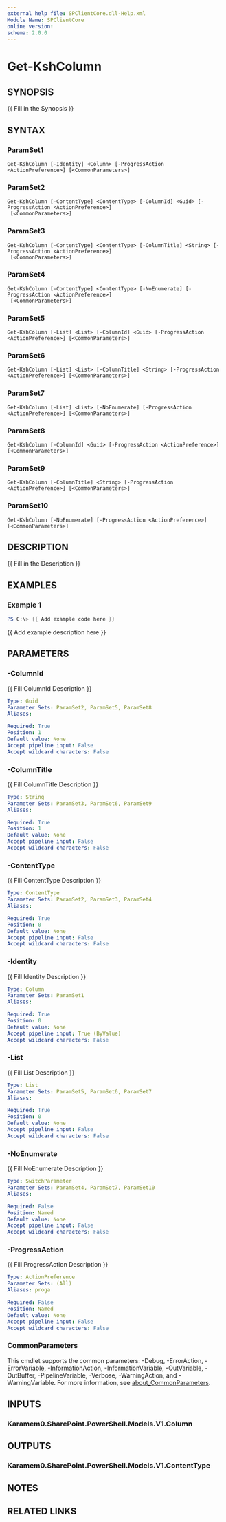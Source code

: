 ```yaml
---
external help file: SPClientCore.dll-Help.xml
Module Name: SPClientCore
online version:
schema: 2.0.0
---
```


# Get-KshColumn

## SYNOPSIS
{{ Fill in the Synopsis }}

## SYNTAX

### ParamSet1
```
Get-KshColumn [-Identity] <Column> [-ProgressAction <ActionPreference>] [<CommonParameters>]
```

### ParamSet2
```
Get-KshColumn [-ContentType] <ContentType> [-ColumnId] <Guid> [-ProgressAction <ActionPreference>]
 [<CommonParameters>]
```

### ParamSet3
```
Get-KshColumn [-ContentType] <ContentType> [-ColumnTitle] <String> [-ProgressAction <ActionPreference>]
 [<CommonParameters>]
```

### ParamSet4
```
Get-KshColumn [-ContentType] <ContentType> [-NoEnumerate] [-ProgressAction <ActionPreference>]
 [<CommonParameters>]
```

### ParamSet5
```
Get-KshColumn [-List] <List> [-ColumnId] <Guid> [-ProgressAction <ActionPreference>] [<CommonParameters>]
```

### ParamSet6
```
Get-KshColumn [-List] <List> [-ColumnTitle] <String> [-ProgressAction <ActionPreference>] [<CommonParameters>]
```

### ParamSet7
```
Get-KshColumn [-List] <List> [-NoEnumerate] [-ProgressAction <ActionPreference>] [<CommonParameters>]
```

### ParamSet8
```
Get-KshColumn [-ColumnId] <Guid> [-ProgressAction <ActionPreference>] [<CommonParameters>]
```

### ParamSet9
```
Get-KshColumn [-ColumnTitle] <String> [-ProgressAction <ActionPreference>] [<CommonParameters>]
```

### ParamSet10
```
Get-KshColumn [-NoEnumerate] [-ProgressAction <ActionPreference>] [<CommonParameters>]
```

## DESCRIPTION
{{ Fill in the Description }}

## EXAMPLES

### Example 1
```powershell
PS C:\> {{ Add example code here }}
```

{{ Add example description here }}

## PARAMETERS

### -ColumnId
{{ Fill ColumnId Description }}

```yaml
Type: Guid
Parameter Sets: ParamSet2, ParamSet5, ParamSet8
Aliases:

Required: True
Position: 1
Default value: None
Accept pipeline input: False
Accept wildcard characters: False
```

### -ColumnTitle
{{ Fill ColumnTitle Description }}

```yaml
Type: String
Parameter Sets: ParamSet3, ParamSet6, ParamSet9
Aliases:

Required: True
Position: 1
Default value: None
Accept pipeline input: False
Accept wildcard characters: False
```

### -ContentType
{{ Fill ContentType Description }}

```yaml
Type: ContentType
Parameter Sets: ParamSet2, ParamSet3, ParamSet4
Aliases:

Required: True
Position: 0
Default value: None
Accept pipeline input: False
Accept wildcard characters: False
```

### -Identity
{{ Fill Identity Description }}

```yaml
Type: Column
Parameter Sets: ParamSet1
Aliases:

Required: True
Position: 0
Default value: None
Accept pipeline input: True (ByValue)
Accept wildcard characters: False
```

### -List
{{ Fill List Description }}

```yaml
Type: List
Parameter Sets: ParamSet5, ParamSet6, ParamSet7
Aliases:

Required: True
Position: 0
Default value: None
Accept pipeline input: False
Accept wildcard characters: False
```

### -NoEnumerate
{{ Fill NoEnumerate Description }}

```yaml
Type: SwitchParameter
Parameter Sets: ParamSet4, ParamSet7, ParamSet10
Aliases:

Required: False
Position: Named
Default value: None
Accept pipeline input: False
Accept wildcard characters: False
```

### -ProgressAction
{{ Fill ProgressAction Description }}

```yaml
Type: ActionPreference
Parameter Sets: (All)
Aliases: proga

Required: False
Position: Named
Default value: None
Accept pipeline input: False
Accept wildcard characters: False
```

### CommonParameters
This cmdlet supports the common parameters: -Debug, -ErrorAction, -ErrorVariable, -InformationAction, -InformationVariable, -OutVariable, -OutBuffer, -PipelineVariable, -Verbose, -WarningAction, and -WarningVariable. For more information, see [about_CommonParameters](http://go.microsoft.com/fwlink/?LinkID=113216).

## INPUTS

### Karamem0.SharePoint.PowerShell.Models.V1.Column
## OUTPUTS

### Karamem0.SharePoint.PowerShell.Models.V1.ContentType
## NOTES

## RELATED LINKS

